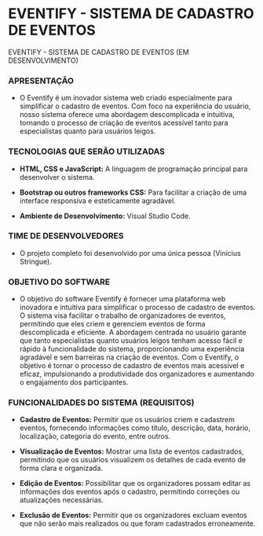 # EVENTIFY - SISTEMA DE CADASTRO DE EVENTOS

 EVENTIFY - SISTEMA DE CADASTRO DE EVENTOS (EM DESENVOLVIMENTO)

### **APRESENTAÇÃO**

- O Eventify é um inovador sistema web criado especialmente para simplificar o cadastro de eventos. Com foco na experiência do usuário, nosso sistema oferece uma abordagem descomplicada e intuitiva, tornando o processo de criação de eventos acessível tanto para especialistas quanto para usuários leigos.

### **TECNOLOGIAS QUE SERÃO UTILIZADAS**

- **HTML, CSS e JavaScript:** A linguagem de programação principal para desenvolver o sistema.

- **Bootstrap ou outros frameworks CSS:** Para facilitar a criação de uma interface responsiva e esteticamente agradável.

- **Ambiente de Desenvolvimento:** Visual Studio Code.

### TIME DE DESENVOLVEDORES

- O projeto completo foi desenvolvido por uma única pessoa (Vinícius Stringue).

### OBJETIVO DO SOFTWARE

- O objetivo do software Eventify é fornecer uma plataforma web inovadora e intuitiva para simplificar o processo de cadastro de eventos. O sistema visa facilitar o trabalho de organizadores de eventos, permitindo que eles criem e gerenciem eventos de forma descomplicada e eficiente. A abordagem centrada no usuário garante que tanto especialistas quanto usuários leigos tenham acesso fácil e rápido à funcionalidade do sistema, proporcionando uma experiência agradável e sem barreiras na criação de eventos. Com o Eventify, o objetivo é tornar o processo de cadastro de eventos mais acessível e eficaz, impulsionando a produtividade dos organizadores e aumentando o engajamento dos participantes.

### FUNCIONALIDADES DO SISTEMA (REQUISITOS)

-  **Cadastro de Eventos:** Permitir que os usuários criem e cadastrem eventos, fornecendo informações como título, descrição, data, horário, localização, categoria do evento, entre outros.

- **Visualização de Eventos:** Mostrar uma lista de eventos cadastrados, permitindo que os usuários visualizem os detalhes de cada evento de forma clara e organizada.

- **Edição de Eventos:** Possibilitar que os organizadores possam editar as informações dos eventos após o cadastro, permitindo correções ou atualizações necessárias.

- **Exclusão de Eventos:** Permitir que os organizadores excluam eventos que não serão mais realizados ou que foram cadastrados erroneamente.


